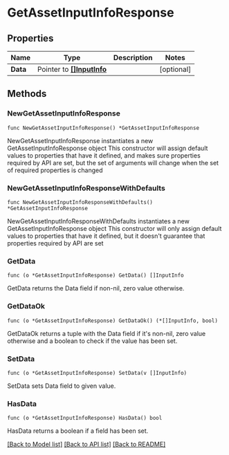# GetAssetInputInfoResponse

## Properties

Name | Type | Description | Notes
------------ | ------------- | ------------- | -------------
**Data** | Pointer to [**[]InputInfo**](InputInfo.md) |  | [optional] 

## Methods

### NewGetAssetInputInfoResponse

`func NewGetAssetInputInfoResponse() *GetAssetInputInfoResponse`

NewGetAssetInputInfoResponse instantiates a new GetAssetInputInfoResponse object
This constructor will assign default values to properties that have it defined,
and makes sure properties required by API are set, but the set of arguments
will change when the set of required properties is changed

### NewGetAssetInputInfoResponseWithDefaults

`func NewGetAssetInputInfoResponseWithDefaults() *GetAssetInputInfoResponse`

NewGetAssetInputInfoResponseWithDefaults instantiates a new GetAssetInputInfoResponse object
This constructor will only assign default values to properties that have it defined,
but it doesn't guarantee that properties required by API are set

### GetData

`func (o *GetAssetInputInfoResponse) GetData() []InputInfo`

GetData returns the Data field if non-nil, zero value otherwise.

### GetDataOk

`func (o *GetAssetInputInfoResponse) GetDataOk() (*[]InputInfo, bool)`

GetDataOk returns a tuple with the Data field if it's non-nil, zero value otherwise
and a boolean to check if the value has been set.

### SetData

`func (o *GetAssetInputInfoResponse) SetData(v []InputInfo)`

SetData sets Data field to given value.

### HasData

`func (o *GetAssetInputInfoResponse) HasData() bool`

HasData returns a boolean if a field has been set.


[[Back to Model list]](../README.md#documentation-for-models) [[Back to API list]](../README.md#documentation-for-api-endpoints) [[Back to README]](../README.md)


